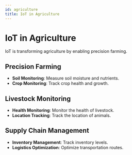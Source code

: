 ```yaml
---
id: agriculture
title: IoT in Agriculture
---
```


# IoT in Agriculture

IoT is transforming agriculture by enabling precision farming.

## Precision Farming

- **Soil Monitoring**: Measure soil moisture and nutrients.
- **Crop Monitoring**: Track crop health and growth.

## Livestock Monitoring

- **Health Monitoring**: Monitor the health of livestock.
- **Location Tracking**: Track the location of animals.

## Supply Chain Management

- **Inventory Management**: Track inventory levels.
- **Logistics Optimization**: Optimize transportation routes.
